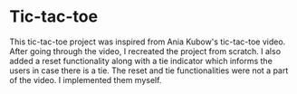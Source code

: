 # Tic-tac-toe
This tic-tac-toe project was inspired from Ania Kubow's tic-tac-toe video.
After going through the video, I recreated the project from scratch.
I also added a reset functionality along with a tie indicator which informs the users in case there is a tie.
The reset and tie functionalities were not a part of the video. I implemented them myself.
